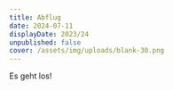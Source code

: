 ```yaml
---
title: Abflug
date: 2024-07-11
displayDate: 2023/24
unpublished: false
cover: /assets/img/uploads/blank-30.png
---
```


Es geht los!
